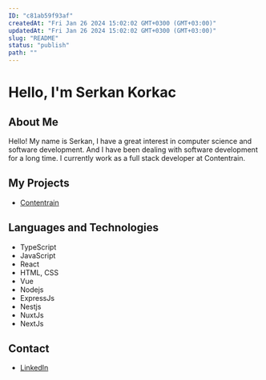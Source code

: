 ```yaml
---
ID: "c81ab59f93af"
createdAt: "Fri Jan 26 2024 15:02:02 GMT+0300 (GMT+03:00)"
updatedAt: "Fri Jan 26 2024 15:02:02 GMT+0300 (GMT+03:00)"
slug: "README"
status: "publish"
path: ""
---
```

# Hello, I'm Serkan Korkac

## About Me
Hello! My name is Serkan, I have a great interest in computer science and software development. And I have been dealing with software development for a long time. I currently work as a full stack developer at Contentrain.

## My Projects
- [Contentrain](https://contentrain.io)

## Languages and Technologies
- TypeScript
- JavaScript
- React
- HTML, CSS
- Vue
- Nodejs
- ExpressJs
- Nestjs
- NuxtJs
- NextJs

## Contact
- [LinkedIn](https://www.linkedin.com/in/serkankorkac/)
